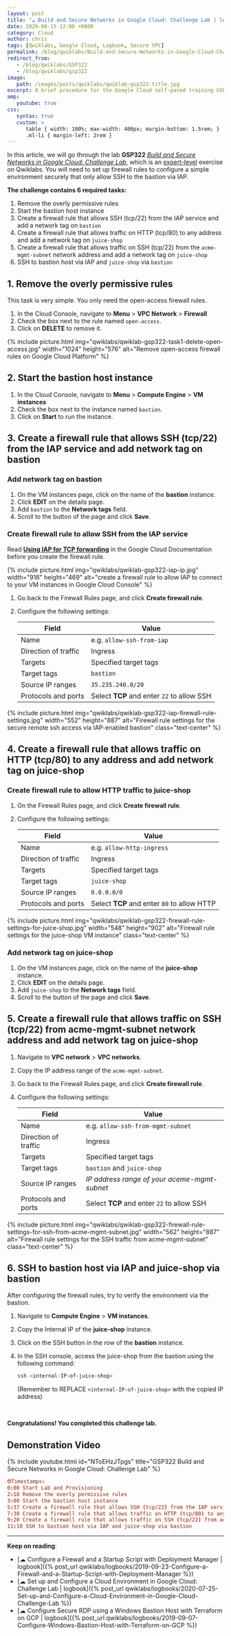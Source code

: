 ```yaml
---
layout: post
title: "☁ Build and Secure Networks in Google Cloud: Challenge Lab | logbook"
date: 2020-08-15 12:00 +0800
category: Cloud
author: chris
tags: [Qwiklabs, Google Cloud, Logbook, Secure VPC]
permalink: /blog/qwiklabs/Build-and-Secure-Networks-in-Google-Cloud-Challenge-Lab
redirect_from:
   - /blog/qwiklabs/GSP322
   - /blog/qwiklabs/gsp322
image:
   path: /images/posts/qwiklabs/qwiklab-gsp322-title.jpg
excerpt: A brief procedure for the Google Cloud self-paced training GSP322 on Qwiklabs.
amp:
   youtube: true
css:
   syntax: true
   custom: >
      table { width: 100%; max-width: 400px; margin-bottom: 1.5rem; }
      .ml-li { margin-left: 2rem }
---
```


In this article, we will go through the lab **GSP322** _[Build and Secure Networks in Google Cloud: Challenge Lab](https://www.qwiklabs.com/focuses/12068?parent=catalog)_, which is an [expert-level](https://www.qwiklabs.com/quests/128) exercise on Qwiklabs. You will need to set up firewall rules to configure a simple environment securely that only allow SSH to the bastion via IAP.

**The challenge contains 6 required tasks:**

1. Remove the overly permissive rules
2. Start the bastion host instance
3. Create a firewall rule that allows SSH (tcp/22) from the IAP service and add a network tag on `bastion`
4. Create a firewall rule that allows traffic on HTTP (tcp/80) to any address and add a network tag on `juice-shop`
5. Create a firewall rule that allows traffic on SSH (tcp/22) from the `acme-mgmt-subnet` network address and add a network tag on `juice-shop`
6. SSH to bastion host via IAP and `juice-shop` via `bastion`

## 1. Remove the overly permissive rules

This task is very simple. You only need the open-access firewall rules.

1. In the Cloud Console, navigate to **Menu** > **VPC Network** > **Firewall**
2. Check the box next to the rule named `open-access`.
3. Click on **DELETE** to remove it.

{% include picture.html img="qwiklabs/qwiklab-gsp322-task1-delete-open-access.jpg" width="1024" height="576" alt="Remove open-access firewall rules on Google Cloud Platform" %}

## 2. Start the bastion host instance

1. In the Cloud Console, navigate to **Menu** > **Compute Engine** > **VM instances**
2. Check the box next to the instance named `bastion`.
3. Click on **Start** to run the instance.

## 3. Create a firewall rule that allows SSH (tcp/22) from the IAP service and add network tag on bastion

### Add network tag on bastion

1. On the VM instances page, click on the name of the **bastion** instance.
2. Click **EDIT** on the details page.
3. Add `bastion` to the **Network tags** field.
4. Scroll to the button of the page and click **Save**.

### Create firewall rule to allow SSH from the IAP service

Read [**Using IAP for TCP forwarding**](https://cloud.google.com/iap/docs/using-tcp-forwarding#create-firewall-rule) in the Google Cloud Documentation before you create the firewall rule.

{% include picture.html img="qwiklabs/qwiklab-gsp322-iap-ip.jpg" width="916" height="469" alt="create a firewall rule to allow IAP to connect to your VM instances in Google Cloud Console" %}

1. Go back to the Firewall Rules page, and click **Create firewall rule**.
2. Configure the following settings:

   |  Field    |   Value    |
   | ---       | ---        |
   | Name | e.g. `allow-ssh-from-iap` |
   | Direction of traffic | Ingress |
   | Targets | Specified target tags |
   | Target tags | `bastion` |
   | Source IP ranges | `35.235.240.0/20` |
   | Protocols and ports | Select **TCP** and enter `22` to allow SSH |

{% include picture.html img="qwiklabs/qwiklab-gsp322-iap-firewall-rule-settings.jpg" width="552" height="887" alt="Firewall rule settings for the secure remote ssh access via IAP-enabled bastion" class="text-center" %}

## 4. Create a firewall rule that allows traffic on HTTP (tcp/80) to any address and add network tag on juice-shop

### Create firewall rule to allow HTTP traffic to juice-shop

1. On the Firewall Rules page, and click **Create firewall rule**.
2. Configure the following settings:

   |  Field    |   Value    |
   | ---       | ---        |
   | Name | e.g. `allow-http-ingress` |
   | Direction of traffic | Ingress |
   | Targets | Specified target tags |
   | Target tags | `juice-shop` |
   | Source IP ranges | `0.0.0.0/0` |
   | Protocols and ports | Select **TCP** and enter `80` to allow HTTP |

{% include picture.html img="qwiklabs/qwiklab-gsp322-firewall-rule-settings-for-juice-shop.jpg" width="548" height="902" alt="Firewall rule settings for the juice-shop VM instance" class="text-center" %}

### Add network tag on juice-shop

1. On the VM instances page, click on the name of the **juice-shop** instance.
2. Click **EDIT** on the details page.
3. Add `juice-shop` to the **Network tags** field.
4. Scroll to the button of the page and click **Save**.

## 5. Create a firewall rule that allows traffic on SSH (tcp/22) from acme-mgmt-subnet network address and add network tag on juice-shop

1. Navigate to **VPC network** > **VPC networks**.
2. Copy the IP address range of the `acme-mgmt-subnet`.
3. Go back to the Firewall Rules page, and click **Create firewall rule**.
4. Configure the following settings:

   |  Field    |   Value    |
   | ---       | ---        |
   | Name | e.g. `allow-ssh-from-mgmt-subnet` |
   | Direction of traffic | Ingress |
   | Targets | Specified target tags |
   | Target tags | `bastion` and `juice-shop` |
   | Source IP ranges | _IP address range of your aceme-mgmt-subnet_ |
   | Protocols and ports | Select **TCP** and enter `22` to allow SSH |

{% include picture.html img="qwiklabs/qwiklab-gsp322-firewall-rule-settings-for-ssh-from-acme-mgmt-subnet.jpg" width="562" height="887" alt="Firewall rule settings for the SSH traffic from acme-mgmt-subnet" class="text-center" %}

## 6. SSH to bastion host via IAP and juice-shop via bastion

After configuring the firewall rules, try to verify the environment via the bastion.

1. Navigate to **Compute Engine** > **VM instances**.
2. Copy the Internal IP of the **juice-shop** instance.
3. Click on the SSH button in the row of the **bastion** instance.
4. In the SSH console, access the juice-shop from the bastion using the following command:

   ```bash
   ssh <internal-IP-of-juice-shop>
   ```

   (Remember to REPLACE `<internal-IP-of-juice-shop>` with the copied IP address)

<br>

**Congratulations! You completed this challenge lab.**

## <i class="far fa-play-circle"></i> Demonstration Video

{% include youtube.html id="NToEHzJTpgs" title="GSP322 Build and Secure Networks in Google Cloud: Challenge Lab" %}

```conf
⏱Timestamps:
0:00 Start Lab and Provisioning
2:18 Remove the overly permissive rules
3:00 Start the bastion host instance
5:37 Create a firewall rule that allows SSH (tcp/22) from the IAP service and add a network tag on the bastion
7:30 Create a firewall rule that allows traffic on HTTP (tcp/80) to any address and add a network tag on juice-shop
9:20 Create a firewall rule that allows traffic on SSH (tcp/22) from acme-mgmt-subnet
11:18 SSH to bastion host via IAP and juice-shop via bastion
```

* * *

**Keep on reading**:

- [☁ Configure a Firewall and a Startup Script with Deployment Manager \| logbook]({% post_url qwiklabs/logbooks/2019-09-23-Configure-a-Firewall-and-a-Startup-Script-with-Deployment-Manager %})
- [☁ Set up and Configure a Cloud Environment in Google Cloud: Challenge Lab \| logbook]({% post_url qwiklabs/logbooks/2020-07-25-Set-up-and-Configure-a-Cloud-Environment-in-Google-Cloud-Challenge-Lab %})
- [☁ Configure Secure RDP using a Windows Bastion Host with Terraform on GCP \| logbook]({% post_url qwiklabs/logbooks/2019-09-07-Configure-Windows-Bastion-Host-with-Terraform-on-GCP %})

